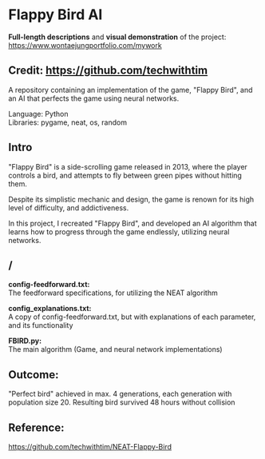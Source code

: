 # Flappy Bird AI
**Full-length descriptions** and **visual demonstration** of the project: https://www.wontaejungportfolio.com/mywork

## Credit: https://github.com/techwithtim

A repository containing an implementation of the game, "Flappy Bird", and an AI that perfects the game using neural networks.

Language: Python  
Libraries: pygame, neat, os, random

## Intro

"Flappy Bird" is a side-scrolling game released in 2013, where the player controls a bird, and attempts to fly between green pipes without hitting them.

Despite its simplistic mechanic and design, the game is renown for its high level of difficulty, and addictiveness.

In this project, I recreated "Flappy Bird", and developed an AI algorithm that learns how to progress through the game endlessly, utilizing neural networks.

## /

**config-feedforward.txt:**  
The feedforward specifications, for utilizing the NEAT algorithm

**config_explanations.txt:**  
A copy of config-feedforward.txt, but with explanations of each parameter, and its functionality

**FBIRD.py:**  
The main algorithm (Game, and neural network implementations)

## Outcome:
"Perfect bird" achieved in max. 4 generations, each generation with population size 20. Resulting bird survived 48 hours without collision

## Reference:
https://github.com/techwithtim/NEAT-Flappy-Bird
